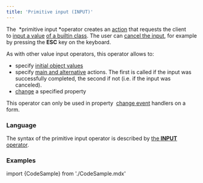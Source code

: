 ```yaml
---
title: 'Primitive input (INPUT)'
---
```


The  *primitive input *operator creates an [action](Actions.md) that requests the client to [input a value](Value_input.md) [of a builtin class](Built-in_classes.md). The user can [cancel the input](Value_input.md#result), for example by pressing the **ESC** key on the keyboard.

As with other value input operators, this operator allows to:

-   specify [initial object values](Value_input.md#initial)
-   specify [main and alternative](Value_input.md#result) actions. The first is called if the input was successfully completed, the second if not (i.e. if the input was canceled).
-   [change](Value_input.md#initial) a specified property

This operator can only be used in property  [change event](Form_events.md#property-broken) handlers on a form.

### Language

The syntax of the primitive input operator is described by [the **INPUT** operator](INPUT_operator.md).

### Examples

import {CodeSample} from './CodeSample.mdx'

<CodeSample url="https://documentation.lsfusion.org/sample?file=ActionSample&block=input"/>
